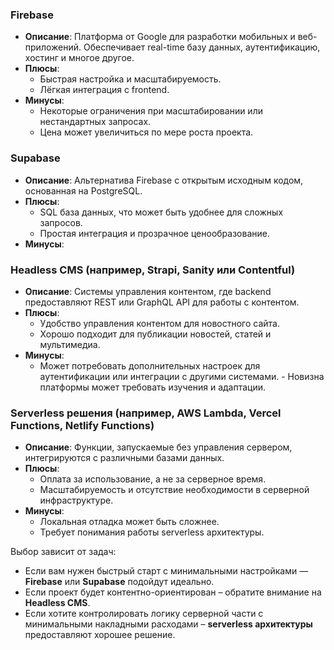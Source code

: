 ### **Firebase**
- **Описание**: Платформа от Google для разработки мобильных и веб-приложений. Обеспечивает real-time базу данных, аутентификацию, хостинг и многое другое.
- **Плюсы**:
    - Быстрая настройка и масштабируемость.
    - Лёгкая интеграция с frontend.
- **Минусы**:
    - Некоторые ограничения при масштабировании или нестандартных запросах.
    - Цена может увеличиться по мере роста проекта.

### **Supabase**
- **Описание**: Альтернатива Firebase с открытым исходным кодом, основанная на PostgreSQL.
- **Плюсы**:
    - SQL база данных, что может быть удобнее для сложных запросов.
    - Простая интеграция и прозрачное ценообразование.
- **Минусы**:
### **Headless CMS (например, Strapi, Sanity или Contentful)**
- **Описание**: Системы управления контентом, где backend предоставляют REST или GraphQL API для работы с контентом.
- **Плюсы**:
    - Удобство управления контентом для новостного сайта.
    - Хорошо подходит для публикации новостей, статей и мультимедиа.
- **Минусы**:
    - Может потребовать дополнительных настроек для аутентификации или интеграции с другими системами.    - Новизна платформы может требовать изучения и адаптации.

### **Serverless решения (например, AWS Lambda, Vercel Functions, Netlify Functions)**
- **Описание**: Функции, запускаемые без управления сервером, интегрируются с различными базами данных.
- **Плюсы**:
    - Оплата за использование, а не за серверное время.
    - Масштабируемость и отсутствие необходимости в серверной инфраструктуре.
- **Минусы**:
    - Локальная отладка может быть сложнее.
    - Требует понимания работы serverless архитектуры.

Выбор зависит от задач:
- Если вам нужен быстрый старт с минимальными настройками — **Firebase** или **Supabase** подойдут идеально.
- Если проект будет контентно-ориентирован – обратите внимание на **Headless CMS**.
- Если хотите контролировать логику серверной части с минимальными накладными расходами – **serverless архитектуры** предоставляют хорошее решение.